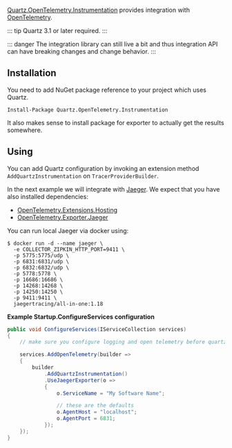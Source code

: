 [Quartz.OpenTelemetry.Instrumentation](https://www.nuget.org/packages/Quartz.OpenTelemetry.Instrumentation)
provides integration with [OpenTelemetry](https://opentelemetry.io/).

::: tip
Quartz 3.1 or later required.
:::

::: danger
The integration library can still live a bit and thus integration API can have breaking changes and change behavior.
:::

## Installation

You need to add NuGet package reference to your project which uses Quartz.

    Install-Package Quartz.OpenTelemetry.Instrumentation

It also makes sense to install package for exporter to actually get the results somewhere.

## Using

You can add Quartz configuration by invoking an extension method `AddQuartzInstrumentation` on `TracerProviderBuilder`.

In the next example we will integrate with [Jaeger](https://www.jaegertracing.io/). We expect that you have also installed dependencies:

* [OpenTelemetry.Extensions.Hosting](https://www.nuget.org/packages/OpenTelemetry.Extensions.Hosting)
* [OpenTelemetry.Exporter.Jaeger](https://www.nuget.org/packages/OpenTelemetry.Exporter.Jaeger)

You can run local Jaeger via docker using:

```
$ docker run -d --name jaeger \
  -e COLLECTOR_ZIPKIN_HTTP_PORT=9411 \
  -p 5775:5775/udp \
  -p 6831:6831/udp \
  -p 6832:6832/udp \
  -p 5778:5778 \
  -p 16686:16686 \
  -p 14268:14268 \
  -p 14250:14250 \
  -p 9411:9411 \
  jaegertracing/all-in-one:1.18
```

**Example Startup.ConfigureServices configuration**

```csharp
public void ConfigureServices(IServiceCollection services)
{
    // make sure you configure logging and open telemetry before quartz services

    services.AddOpenTelemetry(builder =>
    {
        builder
            .AddQuartzInstrumentation()
            .UseJaegerExporter(o =>
            {
                o.ServiceName = "My Software Name";

                // these are the defaults
                o.AgentHost = "localhost";
                o.AgentPort = 6831;
            });
    });
}
```